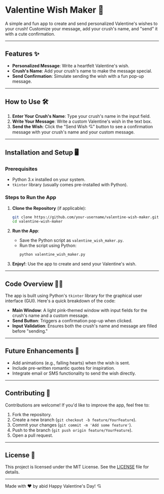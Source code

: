 # Valentine Wish Maker 💌

A simple and fun app to create and send personalized Valentine's wishes to your crush! Customize your message, add your crush's name, and "send" it with a cute confirmation.

---

## Features ✨
- **Personalized Message**: Write a heartfelt Valentine's wish.
- **Crush's Name**: Add your crush's name to make the message special.
- **Send Confirmation**: Simulate sending the wish with a fun pop-up message.

---

## How to Use 🛠️

1. **Enter Your Crush's Name**: Type your crush's name in the input field.
2. **Write Your Message**: Write a custom Valentine's wish in the text box.
3. **Send the Wish**: Click the "Send Wish 💘" button to see a confirmation message with your crush's name and your custom message.

---

## Installation and Setup 🖥️

### Prerequisites
- Python 3.x installed on your system.
- `tkinter` library (usually comes pre-installed with Python).

### Steps to Run the App
1. **Clone the Repository** (if applicable):
   ```bash
   git clone https://github.com/your-username/valentine-wish-maker.git
   cd valentine-wish-maker
   ```

2. **Run the App**:
   - Save the Python script as `valentine_wish_maker.py`.
   - Run the script using Python:
     ```bash
     python valentine_wish_maker.py
     ```

3. **Enjoy!**: Use the app to create and send your Valentine's wish.

---

## Code Overview 🧑‍💻

The app is built using Python's `tkinter` library for the graphical user interface (GUI). Here's a quick breakdown of the code:

- **Main Window**: A light pink-themed window with input fields for the crush's name and a custom message.
- **Send Button**: Triggers a confirmation pop-up when clicked.
- **Input Validation**: Ensures both the crush's name and message are filled before "sending."

---

## Future Enhancements 🚀

- Add animations (e.g., falling hearts) when the wish is sent.
- Include pre-written romantic quotes for inspiration.
- Integrate email or SMS functionality to send the wish directly.

---

## Contributing 🤝

Contributions are welcome! If you'd like to improve the app, feel free to:
1. Fork the repository.
2. Create a new branch (`git checkout -b feature/YourFeature`).
3. Commit your changes (`git commit -m 'Add some feature'`).
4. Push to the branch (`git push origin feature/YourFeature`).
5. Open a pull request.

---

## License 📄

This project is licensed under the MIT License. See the [LICENSE](LICENSE) file for details.

---

Made with ❤️ by abid
Happy Valentine's Day! 💘
